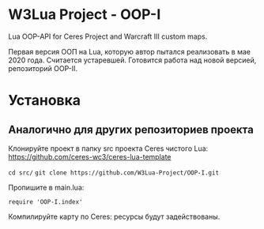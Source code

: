 # W3Lua Project - OOP-I
Lua OOP-API for Ceres Project and Warcraft III custom maps.

Первая версия ООП на Lua, которую автор пытался реализовать в мае 2020 года. Считается устаревшей. Готовится работа над новой версией, репозиторий OOP-II.

# Установка

## Аналогично для других репозиториев проекта

Клонируйте проект в папку src проекта Ceres чистого Lua: https://github.com/ceres-wc3/ceres-lua-template

`cd src/`
`git clone https://github.com/W3Lua-Project/OOP-I.git`

Пропишите в main.lua:

`require 'OOP-I.index'`

Компилируйте карту по Ceres: ресурсы будут задействованы.

